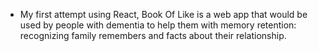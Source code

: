 - My first attempt using React, Book Of Like is a web app that would be used by people with dementia to help them with memory retention: recognizing family remembers and facts about their relationship. 
